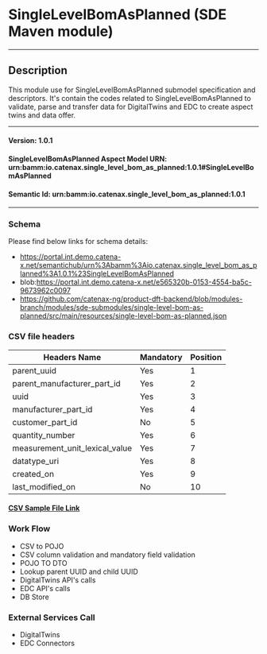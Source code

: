  # SingleLevelBomAsPlanned (SDE Maven module)
---
## Description

This module use for SingleLevelBomAsPlanned submodel specification and descriptors. It's contain the codes related to SingleLevelBomAsPlanned to validate, parse and transfer data for DigitalTwins and EDC to create aspect twins and data offer.

---
#### Version: 1.0.1
#### SingleLevelBomAsPlanned Aspect Model URN: urn:bamm:io.catenax.single_level_bom_as_planned:1.0.1#SingleLevelBomAsPlanned
#### Semantic Id: urn:bamm:io.catenax.single_level_bom_as_planned:1.0.1
---

### Schema

Please find below links for schema details:

- https://portal.int.demo.catena-x.net/semantichub/urn%3Abamm%3Aio.catenax.single_level_bom_as_planned%3A1.0.1%23SingleLevelBomAsPlanned
- blob:https://portal.int.demo.catena-x.net/e565320b-0153-4554-ba5c-9673962c0097
- https://github.com/catenax-ng/product-dft-backend/blob/modules-branch/modules/sde-submodules/single-level-bom-as-planned/src/main/resources/single-level-bom-as-planned.json


### CSV file headers

| Headers Name       	       		| Mandatory                     	| Position 	|
|-------------------------------		|-----------------------------	|--------	|
| parent_uuid                   		| Yes		             	    |    1     	|
| parent_manufacturer_part_id   		| Yes					      	|    2    	|
| uuid 			     				| Yes 							| 	 3	   	|
| manufacturer_part_id  	       		| Yes                           	| 	 4	  	|
| customer_part_id 		      		| No                           	| 	 5	  	|
| quantity_number    		 		| Yes                     		| 	 6	 	|
| measurement_unit_lexical_value	 	| Yes                           	|    7 	 	|
| datatype_uri	 					| Yes                           	|    8 	 	|
| created_on	 						| Yes                           	|    9 	 	|
| last_modified_on	 				| No                           	|    10 	 	|

#### [CSV Sample File Link] 

### Work Flow 

 - CSV to POJO
 - CSV column validation and mandatory field validation
 - POJO TO DTO
 - Lookup parent UUID and child UUID
 - DigitalTwins API's calls 
 - EDC API's calls
 - DB Store
 
### External Services Call

 - DigitalTwins
 - EDC Connectors
 
[CSV Sample File Link]: https://github.com/catenax-ng/product-dft-backend/blob/modules-branch/modules/sde-submodules/single-level-bom-as-planned/src/main/resources/SingleLevelBoMAsPlanned.csv
